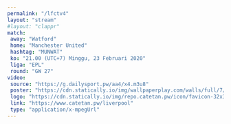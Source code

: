 ```yaml
---
permalink: "/lfctv4"
layout: "stream"
#layout: "clappr"
match:
 away: "Watford"
 home: "Manchester United"
 hashtag: "MUNWAT"
 ko: "21.00 (UTC+7) Minggu, 23 Februari 2020"
 liga: "EPL"
 round: "GW 27"
video:
 source: "https://g.dailysport.pw/aa4/x4.m3u8"
 poster: "https://cdn.statically.io/img/wallpaperplay.com/walls/full/7/1/1/324254.jpg?w=720&quality=60&format=webp"
 logo: "https://cdn.statically.io/img/repo.catetan.pw/icon/favicon-32x32.png"
 link: "https://www.catetan.pw/liverpool"
 type: "application/x-mpegUrl"
---
```


